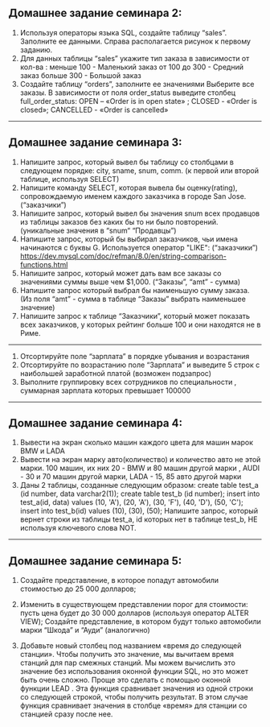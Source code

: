 ## Домашнее задание семинара 2:
1. Используя операторы языка SQL,
создайте таблицу “sales”. Заполните ее данными.
Справа располагается рисунок к первому
заданию.
2. Для данных таблицы “sales” укажите тип
заказа в зависимости от кол-ва :
меньше 100 - Маленький заказ
от 100 до 300 - Средний заказ
больше 300 - Большой заказ
3. Создайте таблицу “orders”, заполните ее значениями
Выберите все заказы. В зависимости от поля order_status выведите столбец full_order_status:
OPEN – «Order is in open state» ; CLOSED - «Order is closed»; CANCELLED - «Order is cancelled»
***
## Домашнее задание семинара 3:

1.	 Напишите запрос, который вывел бы таблицу со столбцами в следующем порядке: city, sname, snum, comm. (к первой или второй таблице, используя SELECT)
2.	 Напишите команду SELECT, которая вывела бы оценку(rating), сопровождаемую именем каждого заказчика в городе San Jose. (“заказчики”)
3.	 Напишите запрос, который вывел бы значения snum всех продавцов из таблицы заказов без каких бы то ни было повторений. (уникальные значения в  “snum“ “Продавцы”)
4. 	Напишите запрос, который бы выбирал заказчиков, чьи имена начинаются с буквы G. Используется оператор "LIKE": (“заказчики”) https://dev.mysql.com/doc/refman/8.0/en/string-comparison-functions.html
5. 	Напишите запрос, который может дать вам все заказы со значениями суммы выше чем $1,000. (“Заказы”, “amt”  - сумма)
6.	Напишите запрос который выбрал бы наименьшую сумму заказа.
 (Из поля “amt” - сумма в таблице “Заказы” выбрать наименьшее значение)
7. 	Напишите запрос к таблице “Заказчики”, который может показать всех заказчиков, у которых рейтинг больше 100 и они находятся не в Риме.
***
1. Отсортируйте поле “зарплата” в порядке убывания и возрастания
2. Отсортируйте по возрастанию поле “Зарплата” и выведите 5 строк с наибольшей заработной платой (возможен подзапрос)
3. Выполните группировку всех сотрудников по специальности , суммарная зарплата которых превышает 100000

***
## Домашнее задание семинара 4:

1. Вывести на экран сколько машин каждого цвета для машин марок BMW и LADA
2. Вывести на экран марку авто(количество) и количество авто не этой
марки.
100 машин, их них 20 - BMW и 80 машин другой марки , AUDI - 30 и 70 машин другой
марки, LADA - 15, 85 авто другой марки
3. Даны 2 таблицы, созданные следующим образом:
create table test_a (id number, data varchar2(1));
create table test_b (id number);
insert into test_a(id, data) values
(10, 'A'),
(20, 'A'),
(30, 'F'),
(40, 'D'),
(50, 'C');
insert into test_b(id) values
(10),
(30),
(50); 
Напишите запрос, который вернет строки из таблицы test_a, id которых нет в таблице test_b, НЕ используя ключевого слова NOT.

***
## Домашнее задание семинара 5:
1. Создайте представление, в которое попадут автомобили стоимостью до 25 000 долларов;

2. Изменить в существующем представлении порог для стоимости: пусть цена будет до 30 000 долларов (используя оператор ALTER VIEW);
Создайте представление, в котором будут только автомобили марки “Шкода” и “Ауди” (аналогично)

3. Добавьте новый столбец под названием «время до следующей станции». Чтобы получить это значение, мы вычитаем время станций для пар смежных станций. Мы можем вычислить это значение без использования оконной функции SQL, но это может быть очень сложно. Проще это сделать с помощью оконной функции LEAD . Эта функция сравнивает значения из одной строки со следующей строкой, чтобы получить результат. В этом случае функция сравнивает значения в столбце «время» для станции со станцией сразу после нее.